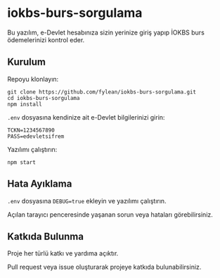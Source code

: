 # iokbs-burs-sorgulama

Bu yazılım, e-Devlet hesabınıza sizin yerinize giriş yapıp İOKBS burs ödemelerinizi kontrol eder.

## Kurulum

Repoyu klonlayın:

```
git clone https://github.com/fylean/iokbs-burs-sorgulama.git
cd iokbs-burs-sorgulama
npm install
```

`.env` dosyasına kendinize ait e-Devlet bilgilerinizi girin:

```
TCKN=1234567890
PASS=edevletsifrem
```

Yazılımı çalıştırın:

```
npm start
```

## Hata Ayıklama

`.env` dosyasına `DEBUG=true` ekleyin ve yazılımı çalıştırın.

Açılan tarayıcı penceresinde yaşanan sorun veya hataları görebilirsiniz.

## Katkıda Bulunma

Proje her türlü katkı ve yardıma açıktır.

Pull request veya issue oluşturarak projeye katkıda bulunabilirsiniz.
